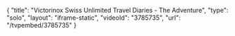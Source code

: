 {
    "title": "Victorinox Swiss Unlimited Travel Diaries - The Adventure",
    "type": "solo",
    "layout": "iframe-static",
    "videoId": "3785735",
    "url": "\/tvpembed\/3785735"
}